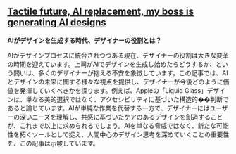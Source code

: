 ## [Tactile future, AI replacement, my boss is generating AI designs](https://uxdesign.cc/tactile-future-ai-replacement-my-boss-is-generating-ai-designs-a80ba9ef5534)

**AIがデザインを生成する時代、デザイナーの役割とは？**

AIがデザインプロセスに統合されつつある現在、デザイナーの役割は大きな変革の時期を迎えています。上司がAIでデザインを生成し始めたらどうするか、という問いは、多くのデザイナーが抱える不安を象徴しています。この記事では、AIとデザインの未来に関する様々な視点を提供し、デザイナーが今後どのように価値を発揮していくべきかを探ります。例えば、Appleの「Liquid Glass」デザインは、単なる美的選択ではなく、アクセシビリティに基づいた構造的��判断であると論じています。AIが単純な作業を代替する一方で、デザイナーにはユーザーの深いニーズを理解し、共感に基づいたケアのあるデザインを創造することが、これまで以上に求められるでしょう。AIを単なる脅威ではなく、新たな可能性を拓くツールとして捉え、人間中心のデザイン思考を深めていくことの重要性を、この記事は示唆しています。